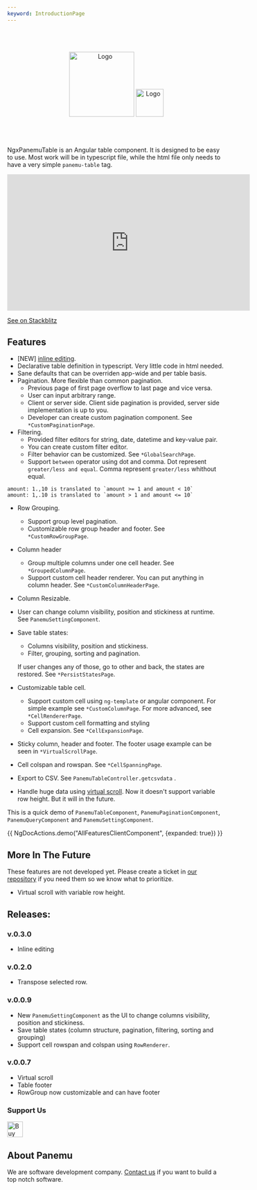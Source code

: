 ```yaml
---
keyword: IntroductionPage
---
```

<br>
<br>
<br>
<div align="center" class="flex flex-col">
    <img src="assets/ngx-panemu-table_logo.png" alt="Logo" style="height: 150px">
    <img src="assets/ngx-panemu-table_text.png" alt="Logo" style="height: 64px">
</div>

<br>
<br>
<br>

NgxPanemuTable is an Angular table component. It is designed to be easy to use. Most work will be in typescript file, while
the html file only needs to have a very simple `panemu-table` tag.


<iframe
  width="560px"
  height="315px"
  src="https://www.youtube.com/embed/Qs4VbpteiRk"
  title="NgxPanemuTable demo"
  frameborder="0"
  allow="accelerometer; autoplay; clipboard-write; encrypted-media; gyroscope; picture-in-picture; web-share"
  referrerpolicy="strict-origin-when-cross-origin"
  allowfullscreen>
</iframe>

[See on Stackblitz](https://stackblitz.com/edit/stackblitz-starters-krause?file=src%2Fmain.ts)

## Features

- [NEW] [inline editing](../usages/inline-editing).
- Declarative table definition in typescript. Very little code in html needed.
- Sane defaults that can be overriden app-wide and per table basis.
- Pagination. More flexible than common pagination.
    - Previous page of first page overflow to last page and vice versa.
    - User can input arbitrary range.
    - Client or server side. Client side pagination is provided, server side implementation is up to you.
    - Developer can create custom pagination component. See `*CustomPaginationPage`.
- Filtering.
    - Provided filter editors for string, date, datetime and key-value pair.
    - You can create custom filter editor.
    - Filter behavior can be customized. See `*GlobalSearchPage`.
    - Support `between` operator using dot and comma. Dot represent `greater/less and equal`. Comma represent `greater/less` whithout equal.

```
amount: 1.,10 is translated to `amount >= 1 and amount < 10`
amount: 1,.10 is translated to `amount > 1 and amount <= 10`
```

- Row Grouping.
   - Support group level pagination.
   - Customizable row group header and footer. See `*CustomRowGroupPage`.
- Column header
  - Group multiple columns under one cell header. See `*GroupedColumnPage`.
  - Support custom cell header renderer. You can put anything in column header. See `*CustomColumnHeaderPage`.
- Column Resizable.
- User can change column visibility, position and stickiness at runtime. See `PanemuSettingComponent`.
- Save table states:
  - Columns visibility, position and stickiness.
  - Filter, grouping, sorting and pagination.
  
  If user changes any of those, go to other and back, the states are restored. See `*PersistStatesPage`.
- Customizable table cell.
  - Support custom cell using `ng-template` or angular component. For simple example see `*CustomColumnPage`.
For more advanced, see `*CellRendererPage`.
  - Support custom cell formatting and styling
  - Cell expansion. See `*CellExpansionPage`. 
- Sticky column, header and footer. The footer usage example can be seen in `*VirtualScrollPage`.
- Cell colspan and rowspan. See `*CellSpanningPage`.
- Export to CSV. See `PanemuTableController.getcsvdata` .
- Handle huge data using [virtual scroll](usages/virtual-scroll). Now it doesn't support variable row height. But it will in the future.

This is a quick demo of `PanemuTableComponent`, `PanemuPaginationComponent`, `PanemuQueryComponent` and `PanemuSettingComponent`.

{{ NgDocActions.demo("AllFeaturesClientComponent", {expanded: true}) }}

## More In The Future

These features are not developed yet. Please create a ticket in [our repository](https://github.com/panemu/ngx-panemu-table) if you need them so we know what to prioritize.

- Virtual scroll with variable row height.

## Releases:

### v.0.3.0

* Inline editing

### v.0.2.0

* Transpose selected row.

### v.0.0.9

* New `PanemuSettingComponent` as the UI to change columns visibility, position and stickiness.
* Save table states (column structure, pagination, filtering, sorting and grouping)
* Support cell rowspan and colspan using `RowRenderer`.

### v.0.0.7

* Virtual scroll
* Table footer
* RowGroup now customizable and can have footer

### Support Us

<a href='https://ko-fi.com/s/60c660f1f0' target='_blank'><img height='36' style='border:0px;height:36px;' src='https://storage.ko-fi.com/cdn/kofi1.png?v=3' border='0' alt='Buy Me a Coffee at ko-fi.com' /></a>


## About Panemu

We are software development company. [Contact us](https://panemu.com) if you want to build a top notch software.